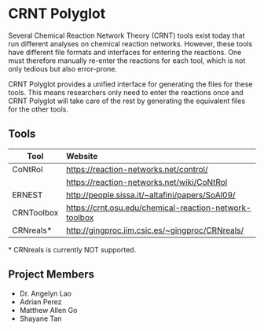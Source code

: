 # CRNT Polyglot
Several Chemical Reaction Network Theory (CRNT) tools exist today that run
different analyses on chemical reaction networks. However, these tools
have different file formats and interfaces for entering the reactions.
One must therefore manually re-enter the reactions for each tool, which is
not only tedious but also error-prone.

CRNT Polyglot provides a unified interface for generating the files for
these tools. This means researchers only need to enter the reactions once
and CRNT Polyglot will take care of the rest by generating the equivalent
files for the other tools.

## Tools
| Tool       | Website                                                |
| ---------- |:------------------------------------------------------ |
| CoNtRol    | https://reaction-networks.net/control/                 |
|            | https://reaction-networks.net/wiki/CoNtRol             |
| ERNEST     | http://people.sissa.it/~altafini/papers/SoAl09/        |
| CRNToolbox | https://crnt.osu.edu/chemical-reaction-network-toolbox |
| CRNreals*  | http://gingproc.iim.csic.es/~gingproc/CRNreals/        |

\* CRNreals is currently NOT supported.

## Project Members
- Dr. Angelyn Lao
- Adrian Perez
- Matthew Allen Go
- Shayane Tan
